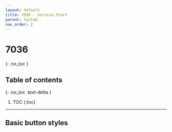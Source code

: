 ```yaml
---
layout: default
title: 7036 - Service Start
parent: System
nav_order: 2
---
```

# 7036
{: .no_toc }

## Table of contents
{: .no_toc .text-delta }

1. TOC
{:toc}

---
## Basic button styles

